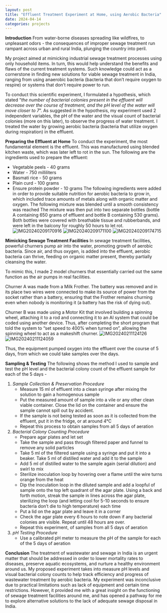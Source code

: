 ```yaml
---
layout: post
title: "Effluent Treatment Experiment at Home, using Aerobic Bacteria"
date: 2024-04-14
categories: projects
---
```

**Introduction**
From water-borne diseases spreading like wildfires, to unpleasant odors - the consequences of improper sewage treatment run rampant across urban and rural India, plunging the country into peril. 

My project aimed at mimicking industrial sewage treatment processes using only household items. In turn, this would help understand the benefits and flaws of the current treatment systems. Such knowledge could act as a cornerstone in finding new solutions for viable sewage treatment in India, ranging from using anaerobic bacteria (bacteria that don’t require oxygen to respire) or systems that don’t require power to run.

To conduct this scientific experiment, I formulated a hypothesis, which stated “_the number of bacterial colonies present in the effluent will decrease over the course of treatment, and the pH level of the water will move closer to 7_”. As suggested in the hypothesis, my experiment used 2 independent variables, the pH of the water and the visual count of bacterial colonies (more on this later), to observe the progress of water treatment. I treated the water by growing aerobic bacteria (bacteria that utilize oxygen during respiration) in the effluent.

**Preparing the Effluent at Home**
To conduct the experiment, the most fundamental element is the effluent. This was manufactured using blended kitchen waste, which was later left to rot in the sun. The following are the ingredients used to prepare the effluent:
- Vegetable peels - 40 grams
- Water - 750 milliliters
- Basmati rice - 50 grams
- Plain curd - 100 grams
- Ensure protein powder - 10 grams
The following ingredients were added in order to provide suitable nutrition for aerobic bacteria to grow in, which included trace amounts of metals along with organic matter and oxygen.
The following mixture was blended until a smooth consistency was reached
The mixture was then put into two separate bottles (bottle A containing 650 grams of effluent and bottle B containing 530 grams). Both bottles were covered with breathable tissue and rubberbands, and were left in the balcony for roughly 50 hours to let rot.
![IMG20240209170916](https://github.com/pranoy-mathur/pranoy-mathur.github.io/assets/86551685/c3f34bfd-0cd9-4bac-a159-a537604c1134)
![IMG20240209171100](https://github.com/pranoy-mathur/pranoy-mathur.github.io/assets/86551685/cfab5792-f66f-4b6f-8741-34c0691e5aad)
![IMG20240209174715](https://github.com/pranoy-mathur/pranoy-mathur.github.io/assets/86551685/23f1cc3d-9094-4f4d-8ec8-b67296ca335e)

**Mimicking Sewage Treatment Facilities**
In sewage treatment facilities, powerful churners pump air into the water, promoting growth of aerobic bacteria. Since air, and thus oxygen, is added into the effluent, aerobic bacteria can thrive, feeding on organic matter present, thereby partially cleansing the water.

To mimic this, I made 2 model churners that essentially carried out the same function as the air pumps in real facilities.

Churner A was made from a Milk Frother. The battery was removed and in its place two wires were connected to make its source of power from the socket rather than a battery, ensuring that the Frother remains churning even when nobody is monitoring it (a battery has the risk of dying out).

Churner B was made using a Motor Kit that involved building a spinning wheel, attaching it to a rod and connecting it to an AI system that could be coded using another device. Thus, after completing the short program that told the system to “set speed to 400% when turned on”, allowing the spinning wheel to act as a makeshift churner.
![IMG20240211124126](https://github.com/pranoy-mathur/pranoy-mathur.github.io/assets/86551685/127a42c0-9530-4a0a-a030-491e299a4976)
![IMG20240211124059](https://github.com/pranoy-mathur/pranoy-mathur.github.io/assets/86551685/9254ea78-3042-4967-b610-2e873dc2f95b)

Thus, the equipment pumped oxygen into the effluent over the course of 5 days, from which we could take samples over the days.

**Sampling & Testing**
The following shows the method I used to sample and test the pH level and the bacterial colony count of the effluent sample for each of the 5 days - 
1. _Sample Collection & Preservation Procedure_
   - Measure 15 ml of effluent into a clean syringe after mixing the solution to gain a homogenous sample
   - Put the measured amount of sample into a vile or any other clean viable container. Close the lid on the container and ensure the sample cannot spill out by accident.
   - If the sample is not being tested as soon as it is collected from the effluent, put it in the fridge, or at around 4°C
   - Repeat this process to obtain samples from all 5 days of aeration
2. _Bacterial Colony Counting Procedure_
   - Prepare agar plates and let set
   - Take the sample and pass through filtered paper and funnel to remove any solid particles
   - Take 5 ml of  the filtered sample using a syringe and put it into a beaker. Take 5 ml of distilled water and add it to the sample
   - Add 5 ml of distilled water to the sample again (serial dilution) and swirl to mix
   - Sterilize inoculation loop by hovering over a flame until the wire turns orange from the heat
   - Dip the inoculation loop in the diluted sample and add a loopful of sample onto the top left quadrant of the agar plate. Using a back and forth motion, streak the sample in lines across the agar plate, sterilizing the loop (and letting cool for 5-10 seconds to ensure bacteria don’t die to high temperature) each time
   - Put a lid on the agar plate and leave it in a corner
   - Check the agar plate every 6 hours to note down if any bacterial colonies are visible. Repeat until 48 hours are over.
   - Repeat this experiment, of samples from all 5 days of aeration
3. _pH Testing Procedure_
   - Use a calibrated pH meter to measure the pH of the sample for each of the 5 days of aeration

**Conclusion**
The treatment of wastewater and sewage in India is an urgent matter that should be addressed in order to lower mortality rates to diseases, preserve aquatic ecosystems, and nurture a healthy environment around us. My proposed experiment takes into measure pH levels and visual bacterial colony counts to help track efficiency and progress of wastewater treatment by aerobic bacteria. 
My experiment was inconclusive due to practical limitations such as lack of equipment and certain time restrictions. However, it provided me with a great insight on the functioning of sewage treatment facilities around me, and has opened a pathway for me to explore alternative solutions to the lack of adequate sewage disposal in India.

